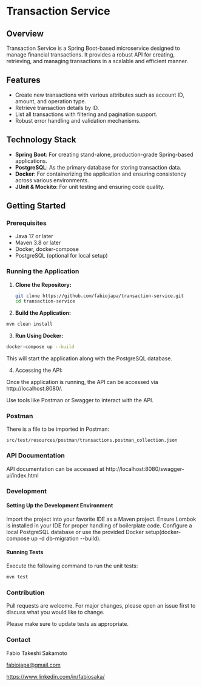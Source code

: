 # Transaction Service

## Overview
Transaction Service is a Spring Boot-based microservice designed to manage financial transactions. It provides a robust API for creating, retrieving, and managing transactions in a scalable and efficient manner.

## Features
- Create new transactions with various attributes such as account ID, amount, and operation type.
- Retrieve transaction details by ID.
- List all transactions with filtering and pagination support.
- Robust error handling and validation mechanisms.

## Technology Stack
- **Spring Boot**: For creating stand-alone, production-grade Spring-based applications.
- **PostgreSQL**: As the primary database for storing transaction data.
- **Docker**: For containerizing the application and ensuring consistency across various environments.
- **JUnit & Mockito**: For unit testing and ensuring code quality.

## Getting Started

### Prerequisites
- Java 17 or later
- Maven 3.8 or later
- Docker, docker-compose
- PostgreSQL (optional for local setup)

### Running the Application

1. **Clone the Repository:**
   ```bash
   git clone https://github.com/fabiojapa/transaction-service.git
   cd transaction-service

2. **Build the Application:**
```bash
mvn clean install
```

3. **Run Using Docker:**

```bash
docker-compose up --build
```
This will start the application along with the PostgreSQL database.

4. Accessing the API:

Once the application is running, the API can be accessed via http://localhost:8080/.

Use tools like Postman or Swagger to interact with the API.

### Postman
There is a file to be imported in Postman:
```
src/test/resources/postman/transactions.postman_collection.json
```


### API Documentation
API documentation can be accessed at http://localhost:8080/swagger-ui/index.html

### Development
#### Setting Up the Development Environment
Import the project into your favorite IDE as a Maven project.
Ensure Lombok is installed in your IDE for proper handling of boilerplate code.
Configure a local PostgreSQL database or use the provided Docker setup(docker-compose  up -d db-migration --build).

#### Running Tests
Execute the following command to run the unit tests:

```bash
mvn test
```

### Contribution

Pull requests are welcome. For major changes, please open an issue first
to discuss what you would like to change.

Please make sure to update tests as appropriate.

### Contact
Fabio Takeshi Sakamoto

fabiojapa@gmail.com

https://www.linkedin.com/in/fabiosaka/